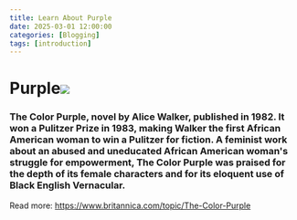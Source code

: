 ```yaml
---
title: Learn About Purple
date: 2025-03-01 12:00:00
categories: [Blogging]
tags: [introduction]
---
```


# Purple![](https://i.pinimg.com/originals/b7/f5/c1/b7f5c160bc8ae930449877f4dffe3e67.png)

### The Color Purple, novel by Alice Walker, published in 1982. It won a Pulitzer Prize in 1983, making Walker the first African American woman to win a Pulitzer for fiction. A feminist work about an abused and uneducated African American woman's struggle for empowerment, The Color Purple was praised for the depth of its female characters and for its eloquent use of Black English Vernacular.
Read more: https://www.britannica.com/topic/The-Color-Purple
    